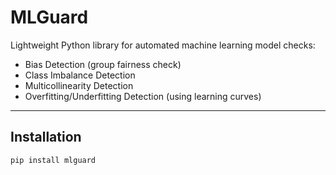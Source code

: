 # MLGuard 

Lightweight Python library for automated machine learning model checks:

- Bias Detection (group fairness check)
- Class Imbalance Detection
- Multicollinearity Detection
- Overfitting/Underfitting Detection (using learning curves)

---

## Installation

```bash
pip install mlguard

